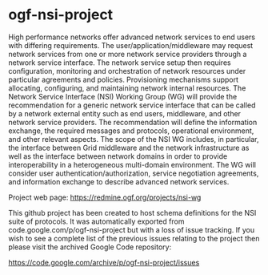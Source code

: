 # ogf-nsi-project

High performance networks offer advanced network services to end users with differing requirements. The user/application/middleware may request network services from one or more network service providers through a network service interface. The network service setup then requires configuration, monitoring and orchestration of network resources under particular agreements and policies. Provisioning mechanisms support allocating, configuring, and maintaining network internal resources.
The Network Service Interface (NSI) Working Group (WG) will provide the recommendation for a generic network service interface that can be called by a network external entity such as end users, middleware, and other network service providers. The recommendation will define the information exchange, the required messages and protocols, operational environment, and other relevant aspects.
The scope of the NSI WG includes, in particular, the interface between Grid middleware and the network infrastructure as well as the interface between network domains in order to provide interoperability in a heterogeneous multi-domain environment. The WG will consider user authentication/authorization, service negotiation agreements, and information exchange to describe advanced network services.

Project web page: https://redmine.ogf.org/projects/nsi-wg

This github project has been created to host schema definitions for the NSI suite of protocols.  It was automatically exported from code.google.com/p/ogf-nsi-project but with a loss of issue tracking.  If you wish to see a complete list of the previous issues relating to the project then please visit the archived Google Code repository:

https://code.google.com/archive/p/ogf-nsi-project/issues
